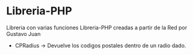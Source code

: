 Libreria-PHP
============

Libreria con varias funciones Libreria-PHP creadas a partir de la Red por Gustavo Juan

- CPRadius -> Devuelve los codigos postales dentro de un radio dado.
